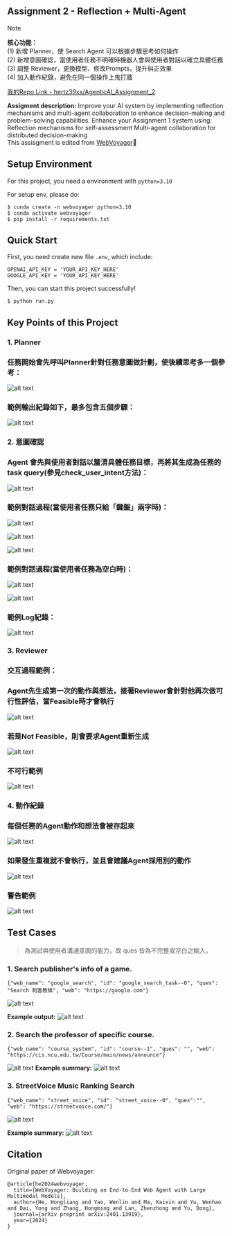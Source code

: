 ## Assignment 2 - Reflection + Multi-Agent ##
> [!note]
> **核心功能：**<br>
> (1) 新增 Planner，使 Search Agent 可以根據步驟思考如何操作<br>
> (2) 新增意圖確認，當使用者任務不明確時機器人會與使用者對話以確立具體任務 <br>
> (3) 調整 Reviewer，更換模型、修改Prompts，提升糾正效果<br>
> (4) 加入動作紀錄，避免在同一個操作上鬼打牆 <br>
>   
> [我的Repo Link - hertz39xx/AgenticAI_Assignment_2](https://github.com/hertz39xx/AgenticAI_Assignment_2)
> 
**Assigment description:** Improve your AI system by implementing reflection mechanisms and multi-agent collaboration to enhance decision-making and problem-solving capabilities.
Enhance your Assignment 1 system using:
Reflection mechanisms for self-assessment
Multi-agent collaboration for distributed decision-making<br>
This assisgment is edited from [WebVoyager](https://github.com/MinorJerry/WebVoyager)🫡

## Setup Environment ##
For this project, you need a environment with <code>python=3.10</code>

For setup env, please do:
```
$ conda create -n webvoyager python=3.10
$ conda activate webvoyager
$ pip install -r requirements.txt
```

## Quick Start ## 
First, you need create new file <code>.env</code>, which include:
```
OPENAI_API_KEY = 'YOUR_API_KEY_HERE'
GOOGLE_API_KEY = 'YOUR_API_KEY_HERE'
```

Then, you can start this project successfully!
```
$ python run.py
```

## Key Points of this Project ##

### 1. Planner
### 任務開始會先呼叫Planner針對任務意圖做計劃，使後續思考多一個參考：
![alt text](image-9.png)

### 範例輸出紀錄如下，最多包含五個步驟：
![alt text](image-8.png)

### 2. 意圖確認
### Agent 會先與使用者對話以釐清具體任務目標，再將其生成為任務的task query(參見check_user_intent方法)：
![alt text](image-10.png)

### 範例對話過程(當使用者任務只給「鍵盤」兩字時)：
![alt text](image-12.png)

![alt text](image-13.png)

![alt text](image-14.png)

### 範例對話過程(當使用者任務為空白時)：
![alt text](image-24.png)

![alt text](image-29.png)

### 範例Log紀錄：
![alt text](image-15.png)

### 3. Reviewer
### 交互過程範例：
### Agent先生成第一次的動作與想法，接著Reviewer會針對他再次做可行性評估，當Feasible時才會執行
![alt text](image-16.png)
### 若是Not Feasible，則會要求Agent重新生成
![alt text](image-17.png)
### 不可行範例
![alt text](image-22.png)

### 4. 動作紀錄
### 每個任務的Agent動作和想法會被存起來
![alt text](image-18.png)
### 如果發生重複就不會執行，並且會建議Agent採用別的動作
![alt text](image-19.png)
### 警告範例
![alt text](image-23.png)

## Test Cases ###
> 為測試與使用者溝通意圖的能力，故 ques 皆為不完整或空白之輸入。
### 1. Search publisher's info of a game.
```
{"web_name": "google_search", "id": "google_search_task--0", "ques": "Search 刺客教條", "web": "https://google.com"}
```
![alt text](<results/遊戲 - task1/taskgoogle_search_task--0/screenshot4.png>)

**Example output:**
![alt text](image-25.png)

### 2. Search the professor of specific course.
```
{"web_name": "course_system", "id": "course--1", "ques": "", "web": "https://cis.ncu.edu.tw/Course/main/news/announce"}

```
![alt text](results/選課-task2/taskcourse--1/screenshot8.png)
**Example summary:**
![alt text](image-27.png)

### 3. StreetVoice Music Ranking Search
```
{"web_name": "street_voice", "id": "street_voice--0", "ques":"", "web": "https://streetvoice.com/"}
```

![alt text](<results/找歌 - task3/taskstreet_voice--0/screenshot3.png>)

**Example summary:**
![alt text](image-28.png)
## Citation
Original paper of Webvoyager:
```
@article{he2024webvoyager,
  title={WebVoyager: Building an End-to-End Web Agent with Large Multimodal Models},
  author={He, Hongliang and Yao, Wenlin and Ma, Kaixin and Yu, Wenhao and Dai, Yong and Zhang, Hongming and Lan, Zhenzhong and Yu, Dong},
  journal={arXiv preprint arXiv:2401.13919},
  year={2024}
}
```

